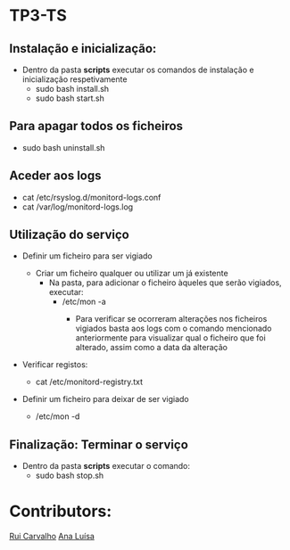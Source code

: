 # TP3-TS

## Instalação e inicialização:

+ Dentro da pasta **scripts** executar os comandos de instalação e inicialização respetivamente 
  + sudo bash install.sh
  + sudo bash start.sh

## Para apagar todos os ficheiros 
  + sudo bash uninstall.sh
## Aceder aos logs

+ cat /etc/rsyslog.d/monitord-logs.conf
+ cat /var/log/monitord-logs.log

## Utilização do serviço

+ Definir um ficheiro para ser vigiado
  + Criar um ficheiro qualquer ou utilizar um já existente
    + Na pasta, para adicionar o ficheiro àqueles que serão vigiados, executar:
      + /etc/mon -a <path do ficheiro>
        + Para verificar se ocorreram alterações nos ficheiros vigiados basta aos logs com o comando mencionado anteriormente para visualizar qual o ficheiro que foi alterado, assim como a data da alteração
    
+ Verificar registos:
  + cat /etc/monitord-registry.txt

+ Definir um ficheiro para deixar de ser vigiado
  + /etc/mon -d <path do ficheiro>

## Finalização: Terminar o serviço

+ Dentro da pasta **scripts** executar o comando:
  + sudo bash stop.sh
  
  
  
# Contributors:

[Rui Carvalho](https://github.com/RuiC10)
[Ana Luísa](https://github.com/Analucar)


